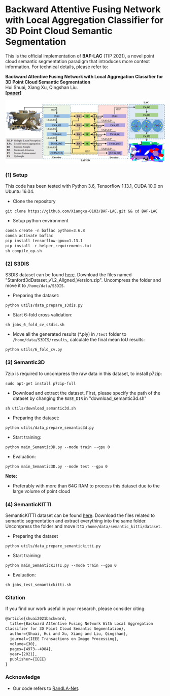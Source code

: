 # Backward Attentive Fusing Network with Local Aggregation Classifier for 3D Point Cloud Semantic Segmentation

This is the official implementation of **BAF-LAC** (TIP 2021), a novel point cloud semantic segmentation paradigm that introduces more context information. For technical details, please refer to:

**Backward Attentive Fusing Network with Local Aggregation Classifier for 3D Point Cloud Semantic Segmentation**<br />
Hui Shuai, Xiang Xu, Qingshan Liu. <br />
**[[paper](https://ieeexplore.ieee.org/abstract/document/9410334)]** <br />

![architecture](./imgs/BAF-LAC.jpg)

### (1) Setup
This code has been tested with Python 3.6, Tensorflow 1.13.1, CUDA 10.0 on Ubuntu 16.04.

- Clone the repository
```
git clone https://github.com/Xiangxu-0103/BAF-LAC.git && cd BAF-LAC
```
- Setup python environment
```
conda create -n baflac python=3.6.8
conda activate baflac
pip install tensorflow-gpu==1.13.1
pip install -r helper_requirements.txt
sh compile_op.sh
```

### (2) S3DIS
S3DIS dataset can be found
<a href="https://docs.google.com/forms/d/e/1FAIpQLScDimvNMCGhy_rmBA2gHfDu3naktRm6A8BPwAWWDv-Uhm6Shw/viewform?c=0&w=1">here</a>. 
Download the files named "Stanford3dDataset_v1.2_Aligned_Version.zip". Uncompress the folder and move it to
`/home/data/S3DIS`.

- Preparing the dataset:
```
python utils/data_prepare_s3dis.py
```
- Start 6-fold cross validation:
```
sh jobs_6_fold_cv_s3dis.sh
```
- Move all the generated results (*.ply) in `/test` folder to `/home/data/S3DIS/results`, calculate the final mean IoU results:
```
python utils/6_fold_cv.py
```

### (3) Semantic3D
7zip is required to uncompress the raw data in this dataset, to install p7zip:
```
sudo apt-get install p7zip-full
```
- Download and extract the dataset. First, please specify the path of the dataset by changing the `BASE_DIR` in "download_semantic3d.sh"
```
sh utils/download_semantic3d.sh
```
- Preparing the dataset:
```
python utils/data_prepare_semantic3d.py
```
- Start training:
```
python main_Semantic3D.py --mode train --gpu 0
```
- Evaluation:
```
python main_Semantic3D.py --mode test --gpu 0
```

**Note:**
- Preferably with more than 64G RAM to process this dataset due to the large volume of point cloud

### (4) SemanticKITTI

SemanticKITTI dataset can be found <a href="http://semantic-kitti.org/dataset.html#download">here</a>. Download the files
related to semantic segmentation and extract everything into the same folder. Uncompress the folder and move it to
`/home/data/semantic_kitti/dataset`.

- Preparing the dataset
```
python utils/data_prepare_semantickitti.py
```

- Start training:
```
python main_SemanticKITTI.py --mode train --gpu 0
```

- Evaluation:
```
sh jobs_test_semantickitti.sh
```

### Citation
If you find our work useful in your research, please consider citing:

    @article{shuai2021backward,
      title={Backward Attentive Fusing Network With Local Aggregation Classifier for 3D Point Cloud Semantic Segmentation},
      author={Shuai, Hui and Xu, Xiang and Liu, Qingshan},
      journal={IEEE Transactions on Image Processing},
      volume={30},
      pages={4973--4984},
      year={2021},
      publisher={IEEE}
    }
### Acknowledge
- Our code refers to <a href="https://github.com/QingyongHu/RandLA-Net">RandLA-Net</a>.
